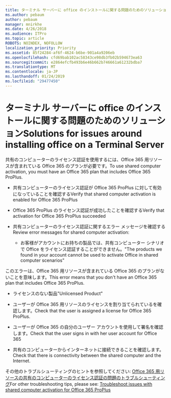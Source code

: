 ```yaml
---
title: ターミナル サーバーに office のインストールに関する問題のためのソリューション
ms.author: pebaum
author: pebaum
manager: mnirkhe
ms.date: 4/26/2018
ms.audience: ITPro
ms.topic: article
ROBOTS: NOINDEX, NOFOLLOW
localization_priority: Priority
ms.assetid: 85f24284-af6f-4624-b6be-901a4a9206eb
ms.openlocfilehash: cfd69bab102ac58343ce98db3fb02b594673ea63
ms.sourcegitcommit: e2864efcfb493b6e46b662b746661a61232bdba7
ms.translationtype: MT
ms.contentlocale: ja-JP
ms.lasthandoff: 01/24/2019
ms.locfileid: "29477450"
---
```

# <a name="solutions-for-issues-around-installing-office-on-a-terminal-server"></a><span data-ttu-id="394da-102">ターミナル サーバーに office のインストールに関する問題のためのソリューション</span><span class="sxs-lookup"><span data-stu-id="394da-102">Solutions for issues around installing office on a Terminal Server</span></span>

<span data-ttu-id="394da-103">共有のコンピューターのライセンス認証を使用するには、Office 365 用リソースが含まれている Office 365 のプランが必要です。</span><span class="sxs-lookup"><span data-stu-id="394da-103">To use shared computer activation, you must have an Office 365 plan that includes Office 365 ProPlus.</span></span>
  
- <span data-ttu-id="394da-104">共有コンピューターのライセンス認証が Office 365 ProPlus に対して有効になっていることを確認する</span><span class="sxs-lookup"><span data-stu-id="394da-104">Verify that shared computer activation is enabled for Office 365 ProPlus</span></span>
    
- <span data-ttu-id="394da-105">Office 365 ProPlus のライセンス認証が成功したことを確認する</span><span class="sxs-lookup"><span data-stu-id="394da-105">Verify that activation for Office 365 ProPlus succeeded</span></span>
    
- <span data-ttu-id="394da-106">共有コンピューターのライセンス認証に関するエラー メッセージを確認する</span><span class="sxs-lookup"><span data-stu-id="394da-106">Review error messages for shared computer activation:</span></span>
    
  - <span data-ttu-id="394da-107">お客様がアカウントにお持ちの製品では、共有コンピューター シナリオで Office をライセンス認証することができません。</span><span class="sxs-lookup"><span data-stu-id="394da-107">"The products we found in your account cannot be used to activate Office in shared computer scenarios"</span></span>
  
<span data-ttu-id="394da-108">このエラーは、Office 365 用リソースが含まれている Office 365 のプランがないことを意味します。</span><span class="sxs-lookup"><span data-stu-id="394da-108">This error means that you don't have an Office 365 plan that includes Office 365 ProPlus.</span></span>
    
  - <span data-ttu-id="394da-109">ライセンスのない製品</span><span class="sxs-lookup"><span data-stu-id="394da-109">"Unlicensed Product"</span></span>
    
  - <span data-ttu-id="394da-110">ユーザーが Office 365 用リソースのライセンスを割り当てられているを確認します。</span><span class="sxs-lookup"><span data-stu-id="394da-110">Check that the user is assigned a license for Office 365 ProPlus.</span></span>
    
  - <span data-ttu-id="394da-111">ユーザーが Office 365 の自分のユーザー アカウントを使用して署名を確認します。</span><span class="sxs-lookup"><span data-stu-id="394da-111">Check that the user signs in with her user account for Office 365</span></span>
    
  - <span data-ttu-id="394da-112">共有のコンピューターからインターネットに接続できることを確認します。</span><span class="sxs-lookup"><span data-stu-id="394da-112">Check that there is connectivity between the shared computer and the Internet.</span></span>
    
<span data-ttu-id="394da-113">その他のトラブルシューティングのヒントを参照してください: [Office 365 用リソースの共有のコンピューターのライセンス認証の問題のトラブルシューティング](https://docs.microsoft.com/DeployOffice/troubleshoot-issues-with-shared-computer-activation-for-office-365-proplus)</span><span class="sxs-lookup"><span data-stu-id="394da-113">For other troubleshooting tips, please see: [Troubleshoot issues with shared computer activation for Office 365 ProPlus](https://docs.microsoft.com/DeployOffice/troubleshoot-issues-with-shared-computer-activation-for-office-365-proplus)</span></span>
  

